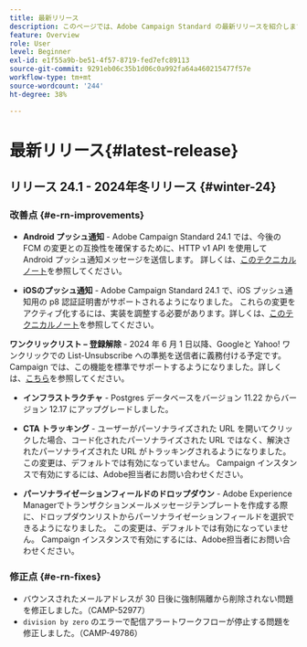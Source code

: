 ```yaml
---
title: 最新リリース
description: このページでは、Adobe Campaign Standard の最新リリースを紹介します。
feature: Overview
role: User
level: Beginner
exl-id: e1f55a9b-be51-4f57-8719-fed7efc89113
source-git-commit: 9291eb06c35b1d06c0a992fa64a460215477f57e
workflow-type: tm+mt
source-wordcount: '244'
ht-degree: 38%

---
```



# 最新リリース{#latest-release}

<!--
![Control Panel](assets/do-not-localize/cp-icon.png) **New Control Panel release**. [Learn more](https://experienceleague.adobe.com/docs/control-panel/using/release-notes.html){target="_blank"}.-->

## リリース 24.1 - 2024年冬リリース {#winter-24}

### 改善点 {#e-rn-improvements}

* **Android プッシュ通知** - Adobe Campaign Standard 24.1 では、今後の FCM の変更との互換性を確保するために、HTTP v1 API を使用して Android プッシュ通知メッセージを送信します。 詳しくは、[このテクニカルノート](../../administration/using/push-technote.md)を参照してください。

* **iOSのプッシュ通知** - Adobe Campaign Standard 24.1 で、iOS プッシュ通知用の p8 認証証明書がサポートされるようになりました。 これらの変更をアクティブ化するには、実装を調整する必要があります。詳しくは、[このテクニカルノート](../../administration/using/push-technote.md)を参照してください。

**ワンクリックリスト – 登録解除** - 2024 年 6 月 1 日以降、Googleと Yahoo! ワンクリックでの List-Unsubscribe への準拠を送信者に義務付ける予定です。Campaign では、この機能を標準でサポートするようになりました。詳しくは、[こちら](../../administration/using/configuring-email-channel.md#list-of-email-smtp-parameters)を参照してください。

* **インフラストラクチャ** - Postgres データベースをバージョン 11.22 からバージョン 12.17 にアップグレードしました。

* **CTA トラッキング** - ユーザーがパーソナライズされた URL を開いてクリックした場合、コード化されたパーソナライズされた URL ではなく、解決されたパーソナライズされた URL がトラッキングされるようになりました。 この変更は、デフォルトでは有効になっていません。 Campaign インスタンスで有効にするには、Adobe担当者にお問い合わせください。

* **パーソナライゼーションフィールドのドロップダウン** - Adobe Experience Managerでトランザクションメールメッセージテンプレートを作成する際に、ドロップダウンリストからパーソナライゼーションフィールドを選択できるようになりました。 この変更は、デフォルトでは有効になっていません。 Campaign インスタンスで有効にするには、Adobe担当者にお問い合わせください。

### 修正点 {#e-rn-fixes}

* バウンスされたメールアドレスが 30 日後に強制隔離から削除されない問題を修正しました。（CAMP-52977）
* `division by zero` のエラーで配信アラートワークフローが停止する問題を修正しました。（CAMP-49786）

